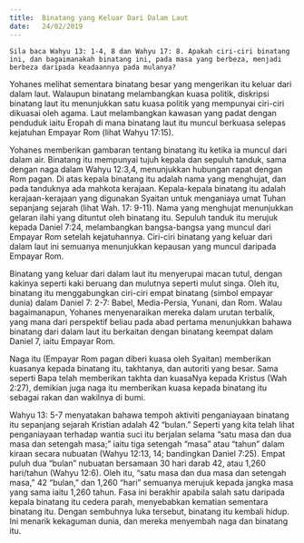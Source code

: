 ```yaml
---
title:  Binatang yang Keluar Dari Dalam Laut
date:   24/02/2019
---
```


`Sila baca Wahyu 13: 1-4, 8 dan Wahyu 17: 8. Apakah ciri-ciri binatang ini, dan bagaimanakah binatang ini, pada masa yang berbeza, menjadi berbeza daripada keadaannya pada mulanya?`

Yohanes melihat sementara binatang besar yang mengerikan itu keluar dari dalam laut. Walaupun binatang melambangkan kuasa politik, diskripsi binatang laut itu menunjukkan satu kuasa politik yang mempunyai ciri-ciri dikuasai oleh agama. Laut melambangkan kawasan yang padat dengan penduduk iaitu Eropah di mana binatang laut itu muncul berkuasa selepas kejatuhan Empayar Rom (lihat Wahyu 17:15). 

Yohanes memberikan gambaran tentang binatang itu ketika ia muncul dari dalam air. Binatang itu mempunyai tujuh kepala dan sepuluh tanduk, sama dengan naga dalam Wahyu 12:3,4, menunjukkan hubungan rapat dengan Rom pagan. Di atas  kepala binatang itu adalah nama yang menghujat, dan pada tanduknya ada mahkota kerajaan. Kepala-kepala binatang itu adalah kerajaan-kerajaan yang digunakan Syaitan untuk menganiaya umat Tuhan sepanjang sejarah (lihat Wah. 17: 9-11). Nama yang menghujat menunjukkan gelaran ilahi yang dituntut oleh binatang itu. Sepuluh tanduk itu merujuk kepada Daniel 7:24, melambangkan bangsa-bangsa yang muncul dari Empayar Rom setelah kejatuhannya. Ciri-ciri binatang yang keluar dari dalam laut  ini semuanya menunjukkan   kepausan yang muncul  daripada Empayar Rom.

Binatang yang keluar dari dalam laut itu menyerupai macan tutul,  dengan kakinya seperti kaki beruang dan mulutnya seperti mulut singa.   Oleh itu, binatang itu menggabungkan ciri-ciri empat binatang (simbol empayar dunia) dalam Daniel 7: 2-7: Babel, Media-Persia, Yunani, dan Rom. Walau bagaimanapun, Yohanes menyenaraikan mereka dalam urutan terbalik, yang mana dari perspektif beliau pada abad pertama menunjukkan bahawa binatang dari dalam laut itu berkaitan dengan binatang keempat dalam Daniel 7, iaitu Empayar Rom.

Naga itu (Empayar Rom pagan diberi kuasa oleh Syaitan) memberikan kuasanya kepada binatang itu, takhtanya, dan autoriti yang besar. Sama seperti Bapa telah memberikan takhta dan kuasaNya kepada Kristus (Wah 2:27), demikian juga naga itu memberikan kuasa kepada binatang itu sebagai rakan dan wakilnya di bumi.  

Wahyu 13: 5-7 menyatakan bahawa tempoh aktiviti penganiayaan binatang itu sepanjang sejarah Kristian  adalah 42 “bulan.” Seperti yang kita telah lihat penganiayaan terhadap wantia suci  itu berjalan selama “satu masa dan dua masa dan setengah masa;” iaitu tiga setengah “masa” atau “tahun” dalam kiraan secara nubuatan (Wahyu 12:13, 14; bandingkan Daniel 7:25). Empat puluh dua “bulan” nubuatan bersamaan 30 hari darab 42,  atau 1,260 hari/tahun (Wahyu 12:6). Oleh itu, “satu masa dan dua masa dan setengah masa,” 42 “bulan,” dan 1,260 “hari” semuanya merujuk kepada jangka masa yang sama iaitu 1,260 tahun. Fasa ini berakhir apabila salah satu daripada kepala binatang itu cedera parah, menyebabkan kematian sementara binatang itu. Dengan sembuhnya luka tersebut, binatang itu kembali hidup. Ini menarik kekaguman dunia, dan mereka menyembah naga dan binatang itu.